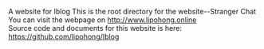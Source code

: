 A website for Iblog
This is the root directory for the website--Stranger Chat
You can visit the webpage on http://www.lipohong.online  
Source code and documents for this website is here: https://github.com/lipohong/Iblog
